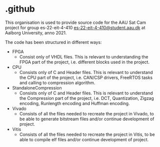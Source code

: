 # .github
This organisation is used to provide source code for the AAU Sat Cam project for group es-22-eit-4-410 <es-22-eit-4-410@student.aau.dk> at Aalborg University, anno 2021.

The code has been structured in different ways:
- FPGA
  - Consist only of VHDL files. This is relevant to understanding the FPGA part of the project, i.e. different blocks used in the project.
- CPU
  - Consists only of C and Header files. This is relevant to understand the CPU part of the project, i.e. CAN/CSP drivers, FreeRTOS tasks and calling to compression algorithm.
- StandaloneCompression
  - Consists only of C and Header files. This is relevant to understand the Compression part of the project, i.e. DCT, Quantization, Zigzag encoding, Runlength encoding and Huffman encoding.
- Vivado
  - Consists of all the files needed to recreate the project in Vivado, to be able to generate bitstream files and/or continue development of project.
- Vitis
  - Consists of all the files needed to recreate the project in Vitis, to be able to compile elf files and/or continue development of project.
